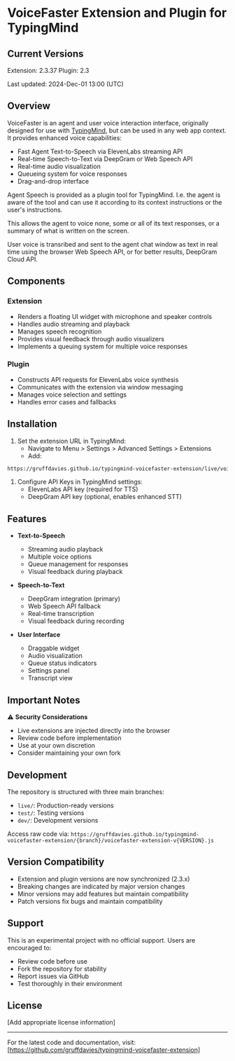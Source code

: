 # VoiceFaster Extension and Plugin for TypingMind

## Current Versions

Extension: 2.3.37
Plugin: 2.3

Last updated: 2024-Dec-01 13:00 (UTC)

## Overview

VoiceFaster is an agent and user voice interaction interface, originally designed for use with [TypingMind](https://docs.typingmind.com/), but can be used in any web app context. It provides enhanced voice capabilities:

- Fast Agent Text-to-Speech via ElevenLabs streaming API
- Real-time Speech-to-Text via DeepGram or Web Speech API
- Real-time audio visualization
- Queueing system for voice responses
- Drag-and-drop interface

Agent Speech is provided as a plugin tool for TypingMind. I.e. the agent is aware of the tool and can use it according to its context instructions or  the user's instructions.

This allows the agent to voice none, some or all of its text responses, or a summary of what is written on the screen.

User voice is transribed and sent to the agent chat window as text in real time using the browser Web Speech API, or for better results, DeepGram Cloud API.

## Components

### Extension

- Renders a floating UI widget with microphone and speaker controls
- Handles audio streaming and playback
- Manages speech recognition
- Provides visual feedback through audio visualizers
- Implements a queuing system for multiple voice responses

### Plugin

- Constructs API requests for ElevenLabs voice synthesis
- Communicates with the extension via window messaging
- Manages voice selection and settings
- Handles error cases and fallbacks

## Installation

1. Set the extension URL in TypingMind:
   - Navigate to Menu > Settings > Advanced Settings > Extensions
   - Add:

```txt
https://gruffdavies.github.io/typingmind-voicefaster-extension/live/voicefaster-extension-v2.3.119.js
```

1. Configure API Keys in TypingMind settings:
   - ElevenLabs API key (required for TTS)
   - DeepGram API key (optional, enables enhanced STT)

## Features

- **Text-to-Speech**
  - Streaming audio playback
  - Multiple voice options
  - Queue management for responses
  - Visual feedback during playback

- **Speech-to-Text**
  - DeepGram integration (primary)
  - Web Speech API fallback
  - Real-time transcription
  - Visual feedback during recording

- **User Interface**
  - Draggable widget
  - Audio visualization
  - Queue status indicators
  - Settings panel
  - Transcript view

## Important Notes

⚠️ **Security Considerations**

- Live extensions are injected directly into the browser
- Review code before implementation
- Use at your own discretion
- Consider maintaining your own fork

## Development

The repository is structured with three main branches:

- `live/`: Production-ready versions
- `test/`: Testing versions
- `dev/`: Development versions

Access raw code via:
`https://gruffdavies.github.io/typingmind-voicefaster-extension/{branch}/voicefaster-extension-v{VERSION}.js`


## Version Compatibility

- Extension and plugin versions are now synchronized (2.3.x)
- Breaking changes are indicated by major version changes
- Minor versions may add features but maintain compatibility
- Patch versions fix bugs and maintain compatibility

## Support

This is an experimental project with no official support. Users are encouraged to:

- Review code before use
- Fork the repository for stability
- Report issues via GitHub
- Test thoroughly in their environment

## License

[Add appropriate license information]

---

For the latest code and documentation, visit:
[https://github.com/gruffdavies/typingmind-voicefaster-extension]
